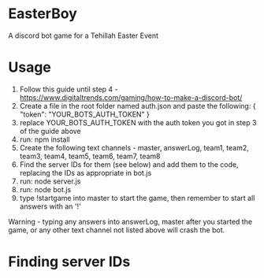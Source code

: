 # EasterBoy
A discord bot game for a Tehillah Easter Event

# Usage
1. Follow this guide until step 4 - https://www.digitaltrends.com/gaming/how-to-make-a-discord-bot/
2. Create a file in the root folder named auth.json and paste the following:
    {
        "token": "YOUR_BOTS_AUTH_TOKEN"
    }
3. replace YOUR_BOTS_AUTH_TOKEN with the auth token you got in step 3 of the guide above
4. run: npm install
5. Create the following text channels - master, answerLog, team1, team2, team3, team4, team5, team6, team7, team8
6. Find the server IDs for them (see below) and add them to the code, replacing the IDs as appropriate in bot.js
7. run: node server.js
8. run: node bot.js
9. type !startgame into master to start the game, then remember to start all answers with an '!'

Warning - typing any answers into answerLog, master after you started the game, or any other text channel not listed above will crash the bot. 

# Finding server IDs
